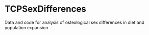# TCPSexDifferences
Data and code for analysis of osteological sex differences in diet and population expansion
